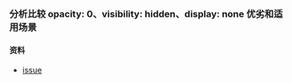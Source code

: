 ### 分析比较 opacity: 0、visibility: hidden、display: none 优劣和适用场景

#### 资料
- [issue](https://github.com/Advanced-Frontend/Daily-Interview-Question/issues/100)